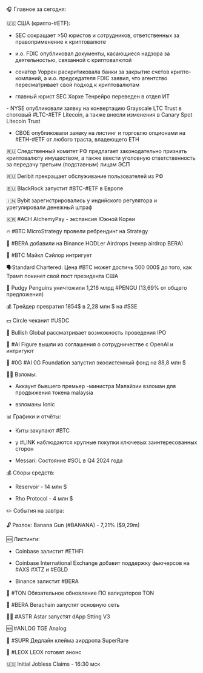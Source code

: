 🎧 Главное за сегодня:



🇺🇸 США (крипто-#ETF):

- SEC сокращает &gt;50 юристов и сотрудников, ответственных за правоприменение к криптовалюте

- и.о. FDIC опубликовал документы, касающиеся надзора за деятельностью, связанной с криптовалютой

- сенатор Уоррен раскритиковала банки за закрытие счетов крипто-компаний, а и.о. председателя FDIC заявил, что агентство пересматривает свой подход к криптовалютам

- главный юрист SEC Хорхе Тенрейро переведен в отдел ИТ

- NYSE опубликовали заявку на конвертацию Grayscale LTC Trust в спотовый #LTC-#ETF Litecoin, а также внесли изменения в Canary Spot Litecoin Trust

- CBOE опубликовали заявку на листинг и торговлю опционами на #ETH-#ETF от любого траста, владеющего ETH



🇷🇺 Следственный комитет РФ предлагает законодательно признать криптовалюту имуществом, а также ввести уголовную ответственность за передачу третьим (подставным) лицам ЭСП



🇷🇺 Deribit прекращает обслуживание пользователей из РФ



🇪🇺 BlackRock запустит #BTC-#ETF в Европе



🇮🇳 Bybit зарегистрировались у индийского регулятора и урегулировали денежный штраф



🇰🇷 #ACH AlchemyPay - экспансия Южной Кореи 



🔥 #BTC MicroStrategy провели ребрендинг на Strategy



🎁 #BERA добавили на Binance HODLer Airdrops (чекер airdrop BERA)



🍿 #BTC Майкл Сэйлор интригует



🗣Standard Chartered: Цена #BTC может достичь 500 000$ до того, как Трамп покинет свой пост президента США



🐧 Pudgy Penguins уничтожили 1,216 млрд #PENGU (13,69% от общего предложения)



💰 Трейдер превратил 1854$ в 2,28 млн $ на #SSE



💵 Circle чеканит #USDC



👀 Bullish Global рассматривает возможность проведения IPO



🤖 #AI Figure вышли из соглашения о сотрудничестве с OpenAI и интригуют



🤖 #0G #AI 0G Foundation запустил экосистемный фонд на 88,8 млн $ 



🏴‍☠️ Взломы:

- Аккаунт бывшего премьер -министра Малайзии взломан для продвижения токена malaysia

- взломаны Ionic



📊 Графики и отчёты:

- Киты закупают #BTC

- у #LINK наблюдаются крупные покупки ключевых заинтересованных сторон

- Messari: Состояние #SOL в Q4 2024 года 



💰 Сборы средств:

- Reservoir - 14 млн $

- Rho Protocol - 4 млн $



✏️ События на завтра:



🔓 Разлок: Banana Gun (#BANANA) - 7,21% ($9,29m)

🆕 Листинги:

- Coinbase залистит #ETHFI

- Coinbase International Exchange добавит поддержку фьючерсов на #AXS #XTZ и #EGLD

- Binance залистит #BERA

🔁 #TON Обязательное обновление ПО валидаторов TON

🐻 #BERA Berachain запустят основную сеть

🙋‍♂ #ASTR Astar запустят dApp Stting V3 

🆕 #ANLOG TGE Analog

🎁 #SUPR Дедлайн клейма аирдропа SuperRare 

🍿 #LEOX LEOX готовят анонс

🇺🇸 Initial Jobless Claims - 16:30 мск